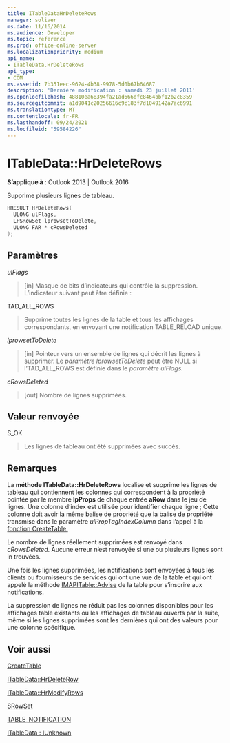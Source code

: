 ```yaml
---
title: ITableDataHrDeleteRows
manager: soliver
ms.date: 11/16/2014
ms.audience: Developer
ms.topic: reference
ms.prod: office-online-server
ms.localizationpriority: medium
api_name:
- ITableData.HrDeleteRows
api_type:
- COM
ms.assetid: 7b351eec-9624-4b38-9978-5d0b67b64687
description: 'Derniére modification : samedi 23 juillet 2011'
ms.openlocfilehash: 48810ea68394fa21ad666dfc8464bbf12b2c8359
ms.sourcegitcommit: a1d9041c20256616c9c183f7d1049142a7ac6991
ms.translationtype: MT
ms.contentlocale: fr-FR
ms.lasthandoff: 09/24/2021
ms.locfileid: "59584226"
---
```

# <a name="itabledatahrdeleterows"></a>ITableData::HrDeleteRows

  
  
**S’applique à** : Outlook 2013 | Outlook 2016 
  
Supprime plusieurs lignes de tableau.
  
```cpp
HRESULT HrDeleteRows(
  ULONG ulFlags,
  LPSRowSet lprowsetToDelete,
  ULONG FAR * cRowsDeleted
);
```

## <a name="parameters"></a>Paramètres

 _ulFlags_
  
> [in] Masque de bits d’indicateurs qui contrôle la suppression. L’indicateur suivant peut être définie :
    
TAD_ALL_ROWS 
  
> Supprime toutes les lignes de la table et tous les affichages correspondants, en envoyant une notification TABLE_RELOAD unique.
    
 _lprowsetToDelete_
  
> [in] Pointeur vers un ensemble de lignes qui décrit les lignes à supprimer. Le _paramètre lprowsetToDelete_ peut être NULL si l’TAD_ALL_ROWS est définie dans le _paramètre ulFlags._ 
    
 _cRowsDeleted_
  
> [out] Nombre de lignes supprimées.
    
## <a name="return-value"></a>Valeur renvoyée

S_OK 
  
> Les lignes de tableau ont été supprimées avec succès.
    
## <a name="remarks"></a>Remarques

La **méthode ITableData::HrDeleteRows** localise et supprime les lignes de tableau qui contiennent les colonnes qui correspondent à la propriété pointée par le membre **lpProps** de chaque entrée **aRow** dans le jeu de lignes. Une colonne d’index est utilisée pour identifier chaque ligne ; Cette colonne doit avoir la même balise de propriété que la balise de propriété transmise dans le paramètre _ulPropTagIndexColumn_ dans l’appel à la [fonction CreateTable.](createtable.md) 
  
Le nombre de lignes réellement supprimées est renvoyé dans  _cRowsDeleted_. Aucune erreur n’est renvoyée si une ou plusieurs lignes sont in trouvées. 
  
Une fois les lignes supprimées, les notifications sont envoyées à tous les clients ou fournisseurs de services qui ont une vue de la table et qui ont appelé la méthode [IMAPITable::Advise](imapitable-advise.md) de la table pour s’inscrire aux notifications. 
  
La suppression de lignes ne réduit pas les colonnes disponibles pour les affichages table existants ou les affichages de tableau ouverts par la suite, même si les lignes supprimées sont les dernières qui ont des valeurs pour une colonne spécifique.
  
## <a name="see-also"></a>Voir aussi



[CreateTable](createtable.md)
  
[ITableData::HrDeleteRow](itabledata-hrdeleterow.md)
  
[ITableData::HrModifyRows](itabledata-hrmodifyrows.md)
  
[SRowSet](srowset.md)
  
[TABLE_NOTIFICATION](table_notification.md)
  
[ITableData : IUnknown](itabledataiunknown.md)

